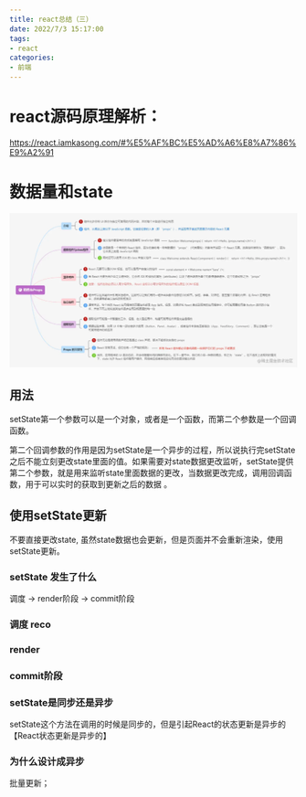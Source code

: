 ```yaml
---
title: react总结（三）
date: 2022/7/3 15:17:00   
tags: 
- react
categories: 
- 前端
---
```


# react源码原理解析：

https://react.iamkasong.com/#%E5%AF%BC%E5%AD%A6%E8%A7%86%E9%A2%91

# 数据量和state 

![](../images/3.webp)

## 用法

setState第一个参数可以是一个对象，或者是一个函数，而第二个参数是一个回调函数。

第二个回调参数的作用是因为setState是一个异步的过程，所以说执行完setState之后不能立刻更改state里面的值。如果需要对state数据更改监听，setState提供第二个参数，就是用来监听state里面数据的更改，当数据更改完成，调用回调函数，用于可以实时的获取到更新之后的数据
。

## 使用setState更新

不要直接更改state, 虽然state数据也会更新，但是页面并不会重新渲染，使用setState更新。

### setState 发生了什么

调度 ->  render阶段 -> commit阶段


### 调度 reco


### render


### commit阶段



### setState是同步还是异步

setState这个方法在调用的时候是同步的，但是引起React的状态更新是异步的 【React状态更新是异步的】


### 为什么设计成异步

批量更新；